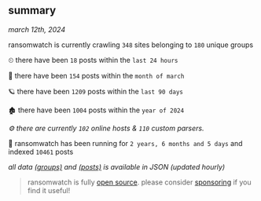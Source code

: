 
## summary
_march 12th, 2024_

ransomwatch is currently crawling `348` sites belonging to `180` unique groups

⏲ there have been `18` posts within the `last 24 hours`

🦈 there have been `154` posts within the `month of march`

🪐 there have been `1209` posts within the `last 90 days`

🏚 there have been `1004` posts within the `year of 2024`

_⚙️ there are currently `102` online hosts & `110` custom parsers._

🦕 ransomwatch has been running for `2 years, 6 months and 5 days` and indexed `10461` posts

_all data  [(groups)](http://ransomwhat.telemetry.ltd/groups) and [(posts)](http://ransomwhat.telemetry.ltd/posts) is available in JSON (updated hourly)_

> ransomwatch is fully [open source](https://github.com/joshhighet/ransomwatch#ransomwatch--). please consider [sponsoring](https://github.com/sponsors/joshhighet) if you find it useful!
